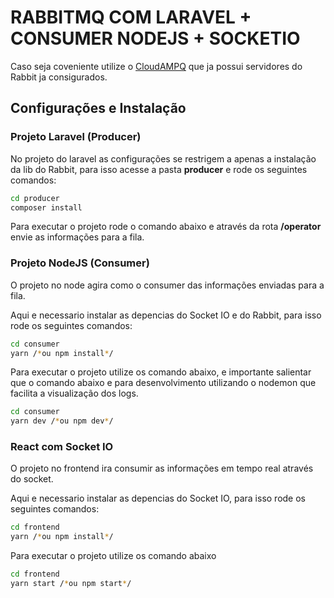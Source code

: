 # RABBITMQ COM LARAVEL + CONSUMER NODEJS + SOCKETIO

Caso seja coveniente utilize o [CloudAMPQ](https://www.cloudamqp.com/) que ja possui servidores do Rabbit ja consigurados.

## Configurações e Instalação

### Projeto Laravel (Producer)

No projeto do laravel as configurações se restrigem a apenas a instalação da lib do Rabbit, para isso acesse a pasta **producer** e rode os seguintes comandos:

```sh
cd producer
composer install
```

Para executar o projeto rode o comando abaixo e através da rota **/operator** envie as informações para a fila.

### Projeto NodeJS (Consumer)

O projeto no node agira como o consumer das informações enviadas para a fila.

Aqui e necessario instalar as depencias do Socket IO e do Rabbit, para isso rode os seguintes comandos:

```sh
cd consumer
yarn /*ou npm install*/
```

Para executar o projeto utilize os comando abaixo, e importante salientar que o comando abaixo e para desenvolvimento utilizando o nodemon que facilita a visualização dos logs.
 
 ```sh
cd consumer
yarn dev /*ou npm dev*/
```

### React com Socket IO

O projeto no frontend ira consumir as informações em tempo real através do socket.

Aqui e necessario instalar as depencias do Socket IO, para isso rode os seguintes comandos:

```sh
cd frontend
yarn /*ou npm install*/
```

Para executar o projeto utilize os comando abaixo

 ```sh
cd frontend
yarn start /*ou npm start*/
```
